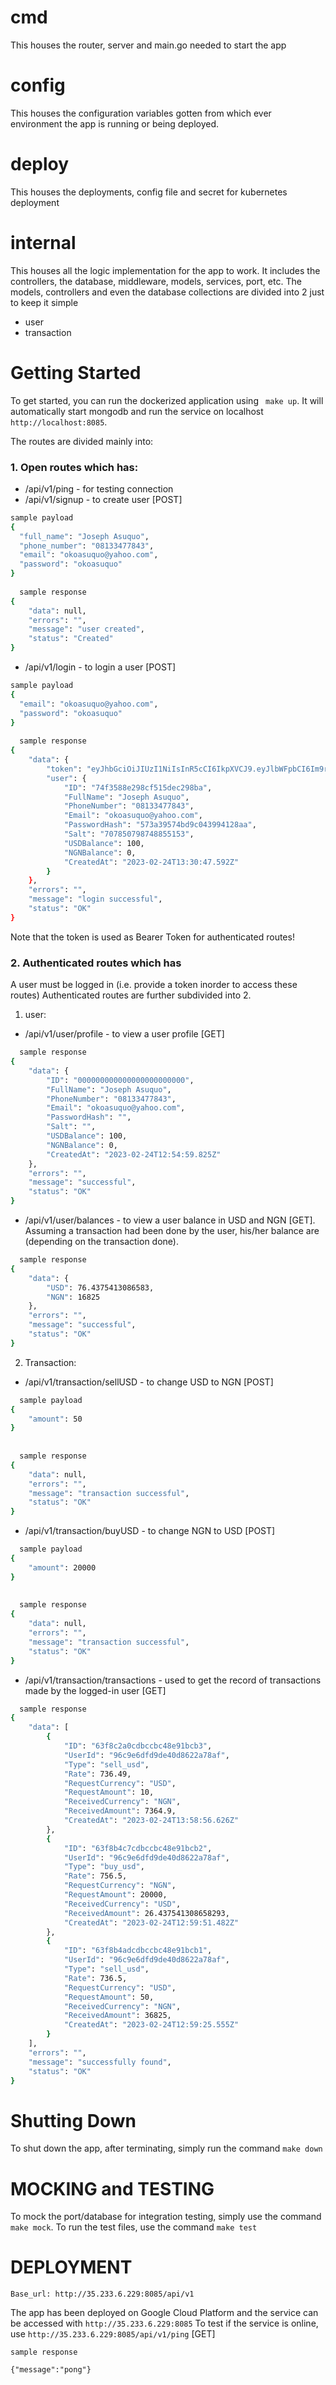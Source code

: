 # cmd
This houses the router, server and main.go needed to start the app

# config 
This houses the configuration variables gotten from which ever environment the app is running or being deployed.

# deploy
This houses the deployments, config file and secret for kubernetes deployment

# internal
This houses all the logic implementation for the app to work. It includes the controllers, the database, middleware, models, services, port, etc.
The models, controllers and even the database collections are divided into 2 just to keep it simple
- user
- transaction

# Getting Started
To get started, you can run the dockerized application using ``` make up```. It will automatically start mongodb and run the service on localhost ```http://localhost:8085```.

The routes are divided mainly into:
### 1. Open routes which has:
- /api/v1/ping - for testing connection
- /api/v1/signup - to create user [POST]
```bash
sample payload
{
  "full_name": "Joseph Asuquo",
  "phone_number": "08133477843",
  "email": "okoasuquo@yahoo.com",
  "password": "okoasuquo"
}
  
  sample response
{
    "data": null,
    "errors": "",
    "message": "user created",
    "status": "Created"
}
```
- /api/v1/login - to login a user [POST]
```bash
sample payload
{
  "email": "okoasuquo@yahoo.com",
  "password": "okoasuquo"
}
  
  sample response
{
    "data": {
        "token": "eyJhbGciOiJIUzI1NiIsInR5cCI6IkpXVCJ9.eyJlbWFpbCI6Im9rb2FzdXF1b0B5YWhvby5jb20iLCJleHAiOjE2NzczMzIwMTN9.pHjCT3HFlGqPTbQKKtc5aH15LQ8GkCTNuNcdhdCTpds",
        "user": {
            "ID": "74f3588e298cf515dec298ba",
            "FullName": "Joseph Asuquo",
            "PhoneNumber": "08133477843",
            "Email": "okoasuquo@yahoo.com",
            "PasswordHash": "573a39574bd9c043994128aa",
            "Salt": "707850798748855153",
            "USDBalance": 100,
            "NGNBalance": 0,
            "CreatedAt": "2023-02-24T13:30:47.592Z"
        }
    },
    "errors": "",
    "message": "login successful",
    "status": "OK"
}
```
Note that the token is used as Bearer Token for authenticated routes!

### 2. Authenticated routes which has
A user must be logged in (i.e. provide a token inorder to access these routes)
Authenticated routes are further subdivided into 2.
1. user:
- /api/v1/user/profile - to view a user profile [GET]
```bash
  sample response
{
    "data": {
        "ID": "000000000000000000000000",
        "FullName": "Joseph Asuquo",
        "PhoneNumber": "08133477843",
        "Email": "okoasuquo@yahoo.com",
        "PasswordHash": "",
        "Salt": "",
        "USDBalance": 100,
        "NGNBalance": 0,
        "CreatedAt": "2023-02-24T12:54:59.825Z"
    },
    "errors": "",
    "message": "successful",
    "status": "OK"
}
```

- /api/v1/user/balances - to view a user balance in USD and NGN [GET].
Assuming a transaction had been done by the user, his/her balance are (depending on the transaction done).
```bash
  sample response
{
    "data": {
        "USD": 76.4375413086583,
        "NGN": 16825
    },
    "errors": "",
    "message": "successful",
    "status": "OK"
}
```

2. Transaction:
- /api/v1/transaction/sellUSD - to change USD to NGN [POST]
```bash
  sample payload
{
    "amount": 50
}
  
  
  sample response
{
    "data": null,
    "errors": "",
    "message": "transaction successful",
    "status": "OK"
}
```

- /api/v1/transaction/buyUSD - to change NGN to USD [POST]
```bash
  sample payload
{
    "amount": 20000
}
  
  
  sample response
{
    "data": null,
    "errors": "",
    "message": "transaction successful",
    "status": "OK"
}
```

- /api/v1/transaction/transactions - used to get the record of transactions made by the logged-in user [GET]
```bash
  sample response
{
    "data": [
        {
            "ID": "63f8c2a0cdbccbc48e91bcb3",
            "UserId": "96c9e6dfd9de40d8622a78af",
            "Type": "sell_usd",
            "Rate": 736.49,
            "RequestCurrency": "USD",
            "RequestAmount": 10,
            "ReceivedCurrency": "NGN",
            "ReceivedAmount": 7364.9,
            "CreatedAt": "2023-02-24T13:58:56.626Z"
        },
        {
            "ID": "63f8b4c7cdbccbc48e91bcb2",
            "UserId": "96c9e6dfd9de40d8622a78af",
            "Type": "buy_usd",
            "Rate": 756.5,
            "RequestCurrency": "NGN",
            "RequestAmount": 20000,
            "ReceivedCurrency": "USD",
            "ReceivedAmount": 26.437541308658293,
            "CreatedAt": "2023-02-24T12:59:51.482Z"
        },
        {
            "ID": "63f8b4adcdbccbc48e91bcb1",
            "UserId": "96c9e6dfd9de40d8622a78af",
            "Type": "sell_usd",
            "Rate": 736.5,
            "RequestCurrency": "USD",
            "RequestAmount": 50,
            "ReceivedCurrency": "NGN",
            "ReceivedAmount": 36825,
            "CreatedAt": "2023-02-24T12:59:25.555Z"
        }
    ],
    "errors": "",
    "message": "successfully found",
    "status": "OK"
}
```

# Shutting Down
To shut down the app, after terminating, simply run the command ```make down```

# MOCKING and TESTING
To mock the port/database for integration testing, simply use the command ```make mock```.
To run the test files, use the command ```make test```

# DEPLOYMENT
```azure
Base_url: http://35.233.6.229:8085/api/v1
```
The app has been deployed on Google Cloud Platform and the service can be accessed with
```http://35.233.6.229:8085```
To test if the service is online, use ```http://35.233.6.229:8085/api/v1/ping``` [GET]
```azure
sample response
    
{"message":"pong"}
```